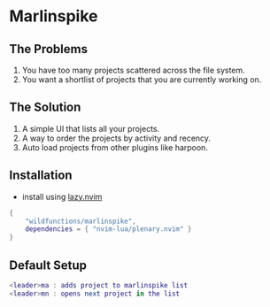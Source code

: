 # Marlinspike

## The Problems
1. You have too many projects scattered across the file system.
2. You want a shortlist of projects that you are currently working on.

## The Solution
1. A simple UI that lists all your projects.
2. A way to order the projects by activity and recency.
3. Auto load projects from other plugins like harpoon.

## Installation
* install using [lazy.nvim](https://github.com/folke/lazy.nvim)
```lua
{
    "wildfunctions/marlinspike",
    dependencies = { "nvim-lua/plenary.nvim" }
}
```

## Default Setup
```lua
<leader>ma : adds project to marlinspike list
<leader>mn : opens next project in the list
```
